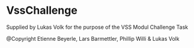 # VssChallenge

Supplied by Lukas Volk for the purpose of the VSS Modul Challenge Task

@Copyright Etienne Beyerle, Lars Barmettler, Phillip Willi & Lukas Volk
